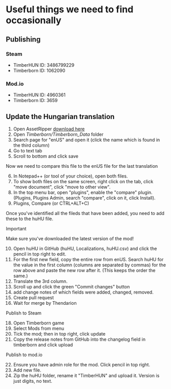 # Useful things we need to find occasionally

## Publishing
### Steam
  * TimberHUN ID: 3486799229
  * Timberborn ID: 1062090

### Mod.io
  * TimberHUN ID: 4960361 
  * Timberborn ID: 3659

## Update the Hungarian translation
1. Open AssetRipper [download here](https://assetripper.github.io/AssetRipper/articles/Downloads.htm)
2. Open *Timberborn/Timberborn_Data* folder
3. Search page for "enUS" and open it (click the name which is found in the third column)
4. Go to text tab
5. Scroll to bottom and click save
   
Now we need to compare this file to the enUS file for the last translation

6. In Notepad++ (or tool of your choice), open both files.
7. To show both files on the same screen, right click on the tab, click "move document", click "move to other view".
8. In the top menu bar, open "plugins", enable the "compare" plugin. (Plugins, Plugins Admin, search "compare", click on it, click Install).
9. Plugins, Compare (or CTRL+ALT+C)

Once you've identified all the fileds that have been added, you need to add these to the huHU file. 

>[!IMPORTANT]
>Make sure you've downloaded the latest version of the mod!

10.  Open huHU in GitHub (huHU, Localizations, huHU.csv) and click the pencil in top right to edit.
11.  For the first new field, copy the entire row from enUS. Search huHU for the value in the first column (columns are separated by commas) for the row above and paste the new row after it. (This keeps the order the same.)
12.  Translate the 3rd column.
13.  Scroll up and click the green "Commit changes" button
14.  add change notes of which fields were added, changed, removed.
15.  Create pull request
16.  Wait for merge by Thendarion

Publish to Steam

18.  Open Timberborn game
19.  Select Mods from menu
20.  Tick the mod; then in top right, click update
21.  Copy the release notes from GitHub into the changelog field in timberborn and click upload

Publish to mod.io

22.  Ensure you have admin role for the mod. Click pencil in top right.
23.  Add new file.
24.  Zip the huHU folder, rename it "TimberHUN" and upload it. Version is just digits, no text. 
